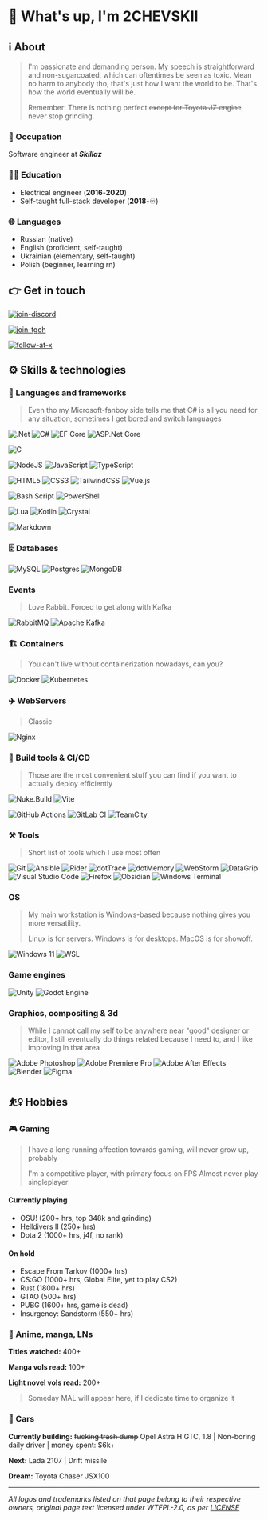 # :wave: What's up, I'm 2CHEVSKII

## :information_source: About

> I'm passionate and demanding person. My speech is straightforward and non-sugarcoated, which can oftentimes be seen as toxic. Mean no harm to anybody tho, that's just how I want the world to be. That's how the world eventually will be.
>
> Remember: There is nothing perfect ~~except for Toyota JZ engine~~, never stop grinding.

### :office: Occupation

Software engineer at ***Skillaz***

### :teacher: Education

- Electrical engineer (**2016**-**2020**)
- Self-taught full-stack developer (**2018**-:infinity:)

### :globe_with_meridians: Languages

- Russian (native)
- English (proficient, self-taught)
- Ukrainian (elementary, self-taught)
- Polish (beginner, learning rn)

## :point_right: Get in touch

[![join-discord](https://img.shields.io/badge/Discord-become_a_member-5865F2?style=for-the-badge&logo=Discord&logoColor=5865F2&labelColor=black)](https://discord.gg/DBaqZNZ)

[![join-tgch](https://img.shields.io/badge/Telegram_channel-Subscribe-0088CC?style=for-the-badge&logo=Telegram&logoColor=0088CC&labelColor=black)](https://discord.gg/DBaqZNZ)

[![follow-at-x](https://img.shields.io/twitter/follow/only_love1488?style=for-the-badge&logo=x&logoColor=%23ffffff&labelColor=%23000000&color=%23000000)](https://x.com/only_love1488)

## :gear: Skills & technologies

### :file_folder: Languages and frameworks

> Even tho my Microsoft-fanboy side tells me that C# is all you need for any situation,
> sometimes I get bored and switch languages

![.Net](https://img.shields.io/badge/.NET-5C2D91?style=for-the-badge&logo=.net&logoColor=white)
![C#](https://img.shields.io/badge/c%23-%23239120.svg?style=for-the-badge&logo=csharp&logoColor=white)
![EF Core](https://img.shields.io/badge/EF_Core-c833bb?style=for-the-badge)
![ASP.Net Core](https://img.shields.io/badge/ASP.NET_Core-3333d8?style=for-the-badge)

![C](https://img.shields.io/badge/c-%2300599C.svg?style=for-the-badge&logo=c&logoColor=white)

![NodeJS](https://img.shields.io/badge/node.js-6DA55F?style=for-the-badge&logo=node.js&logoColor=white)
![JavaScript](https://img.shields.io/badge/javascript-%23323330.svg?style=for-the-badge&logo=javascript&logoColor=%23F7DF1E)
![TypeScript](https://img.shields.io/badge/typescript-%23007ACC.svg?style=for-the-badge&logo=typescript&logoColor=white)

![HTML5](https://img.shields.io/badge/html5-%23E34F26.svg?style=for-the-badge&logo=html5&logoColor=white)
![CSS3](https://img.shields.io/badge/css3-%231572B6.svg?style=for-the-badge&logo=css3&logoColor=white)
![TailwindCSS](https://img.shields.io/badge/tailwindcss-%2338B2AC.svg?style=for-the-badge&logo=tailwind-css&logoColor=white)
![Vue.js](https://img.shields.io/badge/vuejs-%2335495e.svg?style=for-the-badge&logo=vuedotjs&logoColor=%234FC08D)

![Bash Script](https://img.shields.io/badge/bash_script-%23121011.svg?style=for-the-badge&logo=gnu-bash&logoColor=white)
![PowerShell](https://img.shields.io/badge/PowerShell-%235391FE.svg?style=for-the-badge&logo=powershell&logoColor=white)

![Lua](https://img.shields.io/badge/lua-%232C2D72.svg?style=for-the-badge&logo=lua&logoColor=white)
![Kotlin](https://img.shields.io/badge/kotlin-%237F52FF.svg?style=for-the-badge&logo=kotlin&logoColor=white)
![Crystal](https://img.shields.io/badge/crystal-%23000000.svg?style=for-the-badge&logo=crystal&logoColor=white)

![Markdown](https://img.shields.io/badge/markdown-%23000000.svg?style=for-the-badge&logo=markdown&logoColor=white)

### :file_cabinet: Databases

![MySQL](https://img.shields.io/badge/mysql-4479A1.svg?style=for-the-badge&logo=mysql&logoColor=white)
![Postgres](https://img.shields.io/badge/postgres-%23316192.svg?style=for-the-badge&logo=postgresql&logoColor=white)
![MongoDB](https://img.shields.io/badge/MongoDB-%234ea94b.svg?style=for-the-badge&logo=mongodb&logoColor=white)

### Events

> Love Rabbit. Forced to get along with Kafka

![RabbitMQ](https://img.shields.io/badge/Rabbitmq-FF6600?style=for-the-badge&logo=rabbitmq&logoColor=white)
![Apache Kafka](https://img.shields.io/badge/Apache%20Kafka-000?style=for-the-badge&logo=apachekafka)

### :building_construction: Containers

> You can't live without containerization nowadays, can you?

![Docker](https://img.shields.io/badge/docker-%230db7ed.svg?style=for-the-badge&logo=docker&logoColor=white)
![Kubernetes](https://img.shields.io/badge/kubernetes-%23326ce5.svg?style=for-the-badge&logo=kubernetes&logoColor=white)

### :airplane: WebServers

> Classic

![Nginx](https://img.shields.io/badge/nginx-%23009639.svg?style=for-the-badge&logo=nginx&logoColor=white)

### :hammer: Build tools & CI/CD

> Those are the most convenient stuff you can find if you want to actually deploy efficiently

![Nuke.Build](https://img.shields.io/badge/nuke.build-FCC624?style=for-the-badge)
![Vite](https://img.shields.io/badge/vite-%23646CFF.svg?style=for-the-badge&logo=vite&logoColor=white)

![GitHub Actions](https://img.shields.io/badge/github%20actions-%232671E5.svg?style=for-the-badge&logo=githubactions&logoColor=white)
![GitLab CI](https://img.shields.io/badge/gitlab%20ci-%23181717.svg?style=for-the-badge&logo=gitlab&logoColor=white)
![TeamCity](https://img.shields.io/badge/teamcity-000000.svg?style=for-the-badge&logo=teamcity&logoColor=white)

### :hammer_and_pick: Tools

> Short list of tools which I use most often

![Git](https://img.shields.io/badge/GIT-black?style=for-the-badge&logo=Git)
![Ansible](https://img.shields.io/badge/Ansible-black?style=for-the-badge&logo=ansible)
![Rider](https://img.shields.io/badge/Rider-black?style=for-the-badge&logo=rider)
![dotTrace](https://img.shields.io/badge/dotTrace-black?style=for-the-badge&logo=jetbrains)
![dotMemory](https://img.shields.io/badge/dotMemory-black?style=for-the-badge&logo=jetbrains)
![WebStorm](https://img.shields.io/badge/WebStorm-black?style=for-the-badge&logo=webstorm)
![DataGrip](https://img.shields.io/badge/DataGrip-black?style=for-the-badge&logo=datagrip)
![Visual Studio Code](https://img.shields.io/badge/Visual%20Studio%20Code-0078d7.svg?style=for-the-badge&logo=visual-studio-code&logoColor=white)
![Firefox](https://img.shields.io/badge/Firefox-FF7139?style=for-the-badge&logo=Firefox-Browser&logoColor=white)
![Obsidian](https://img.shields.io/badge/Obsidian-%23483699.svg?style=for-the-badge&logo=obsidian&logoColor=white)
![Windows Terminal](https://img.shields.io/badge/Windows%20Terminal-%234D4D4D.svg?style=for-the-badge&logo=windows-terminal&logoColor=white)

### OS

> My main workstation is Windows-based because nothing gives you more versatility.
>
> Linux is for servers. Windows is for desktops. MacOS is for showoff.

![Windows 11](https://img.shields.io/badge/Windows%2011-%230079d5.svg?style=for-the-badge&logo=Windows%2011&logoColor=white)
![WSL](https://img.shields.io/badge/WSL-FCC624?style=for-the-badge)

### Game engines

![Unity](https://img.shields.io/badge/unity-%23000000.svg?style=for-the-badge&logo=unity&logoColor=white)
![Godot Engine](https://img.shields.io/badge/GODOT-%23FFFFFF.svg?style=for-the-badge&logo=godot-engine)

### Graphics, compositing & 3d

> While I cannot call my self to be anywhere near "good" designer or editor, I still eventually
> do things related because I need to, and I like improving in that area

![Adobe Photoshop](https://img.shields.io/badge/adobe%20photoshop-%2331A8FF.svg?style=for-the-badge&logo=adobe%20photoshop&logoColor=white)
![Adobe Premiere Pro](https://img.shields.io/badge/Adobe%20Premiere%20Pro-9999FF.svg?style=for-the-badge&logo=Adobe%20Premiere%20Pro&logoColor=white)
![Adobe After Effects](https://img.shields.io/badge/Adobe%20After%20Effects-9999FF.svg?style=for-the-badge&logo=Adobe%20After%20Effects&logoColor=white)
![Blender](https://img.shields.io/badge/blender-%23F5792A.svg?style=for-the-badge&logo=blender&logoColor=white)
![Figma](https://img.shields.io/badge/figma-%23F24E1E.svg?style=for-the-badge&logo=figma&logoColor=white)

## :basketball_woman: Hobbies

### :video_game: Gaming

> I have a long running affection towards gaming, will never grow up, probably
>
> I'm a competitive player, with primary focus on FPS
> Almost never play singleplayer

#### Currently playing

- OSU! (200+ hrs, top 348k and grinding)
- Helldivers II (250+ hrs)
- Dota 2 (1000+ hrs, j4f, no rank)

#### On hold

- Escape From Tarkov (1000+ hrs)
- CS:GO (1000+ hrs, Global Elite, yet to play CS2)
- Rust (1800+ hrs)
- GTAO (500+ hrs)
- PUBG (1600+ hrs, game is dead)
- Insurgency: Sandstorm (550+ hrs)

### :japanese_castle: Anime, manga, LNs

**Titles watched:** 400+

**Manga vols read:** 100+

**Light novel vols read:** 200+

> Someday MAL will appear here, if I dedicate time to organize it

### :car: Cars

**Currently building:** ~~fucking trash dump~~ Opel Astra H GTC, 1.8 | Non-boring daily driver | money spent: $6k+

**Next:** Lada 2107 | Drift missile

**Dream:** Toyota Chaser JSX100

---

*All logos and trademarks listed on that page belong to their respective owners, original page text
licensed under WTFPL-2.0, as per [LICENSE](./LICENSE)*
